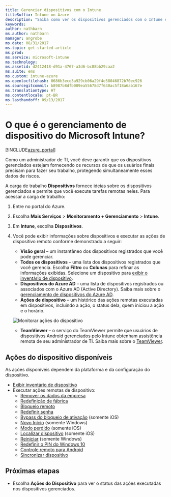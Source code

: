 ```yaml
---
title: Gerenciar dispositivos com o Intune
titleSuffix: Intune on Azure
description: "Saiba como ver os dispositivos gerenciados com o Intune e executar várias operações neles."
keywords: 
author: nathbarn
ms.author: nathbarn
manager: angrobe
ms.date: 08/31/2017
ms.topic: get-started-article
ms.prod: 
ms.service: microsoft-intune
ms.technology: 
ms.assetid: d2412418-d91a-4767-a3d6-bc88bb29caa2
ms.suite: ems
ms.custom: intune-azure
ms.openlocfilehash: 0686b3ece3a929cb06a29f4e58046872b70ec926
ms.sourcegitcommit: b8987b8dfb009ea55678d7f640ac5f18a6ab167e
ms.translationtype: HT
ms.contentlocale: pt-BR
ms.lasthandoff: 09/13/2017
---
```

# <a name="what-is-microsoft-intune-device-management"></a>O que é o gerenciamento de dispositivo do Microsoft Intune?


[!INCLUDE[azure_portal](./includes/azure_portal.md)]

Como um administrador de TI, você deve garantir que os dispositivos gerenciados estejam fornecendo os recursos de que os usuários finais precisam para fazer seu trabalho, protegendo simultaneamente esses dados de riscos.

A carga de trabalho **Dispositivos** fornece ideias sobre os dispositivos gerenciados e permite que você execute tarefas remotas neles. Para acessar a carga de trabalho:

1. Entre no portal do Azure.
2. Escolha **Mais Serviços** > **Monitoramento + Gerenciamento** > **Intune**.
3. Em **Intune**, escolha **Dispositivos**.
4. Você pode exibir informações sobre dispositivos e executar as ações de dispositivo remoto conforme demonstrado a seguir:
    - **Visão geral** – um instantâneo dos dispositivos registrados que você pode gerenciar.
    - **Todos os dispositivos** – uma lista dos dispositivos registrados que você gerencia. Escolha **Filtro** ou **Colunas** para refinar as informações exibidas. Selecione um dispositivo para [exibir o inventário de dispositivo](device-inventory.md).
    - **Dispositivos do Azure AD** – uma lista de dispositivos registrados ou associados com o Azure AD (Active Directory). Saiba mais sobre o [gerenciamento de dispositivos do Azure AD](https://docs.microsoft.com/azure/active-directory/device-management-introduction).
    - **Ações de dispositivo** – um histórico das ações remotas executadas em dispositivos, incluindo a ação, o status dela, quem iniciou a ação e o horário.

    ![Monitorar ações do dispositivo](./media/monitor-device-actions.png)

    - **TeamViewer** – o serviço do TeamViewer permite que usuários de dispositivos Android gerenciados pelo Intune obtenham assistência remota de seu administrador de TI. Saiba mais sobre o [TeamViewer](device-profile-android-teamviewer.md).

## <a name="available-device-actions"></a>Ações do dispositivo disponíveis
As ações disponíveis dependem da plataforma e da configuração do dispositivo.

- [Exibir inventário de dispositivo](device-inventory.md)
- Executar ações remotas de dispositivo:
    - [Remover os dados da empresa](devices-wipe.md#remove-company-data)
    - [Redefinição de fábrica](devices-wipe.md#factory-reset)
    - [Bloqueio remoto](device-remote-lock.md)
    - [Redefinir senha](device-passcode-reset.md)
    - [Bypass do bloqueio de ativação](device-activation-lock-bypass.md) (somente iOS)
    - [Novo Início](device-fresh-start.md) (somente Windows)
    - [Modo perdido](device-lost-mode.md) (somente iOS)
    - [Localizar dispositivo](device-locate.md) (somente iOS)
    - [Reiniciar](device-restart.md) (somente Windows)
    - [Redefinir o PIN do Windows 10](device-windows-pin-reset.md)
    - [Controle remoto para Android](device-profile-android-teamviewer.md)
    - [Sincronizar dispositivo](device-sync.md)


## <a name="next-steps"></a>Próximas etapas

- Escolha **Ações do Dispositivo** para ver o status das ações executadas nos dispositivos gerenciados.
